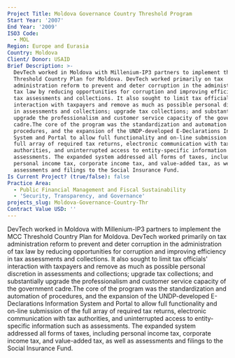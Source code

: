 ```yaml
---
Project Title: Moldova Governance Country Threshold Program
Start Year: '2007'
End Year: '2009'
ISO3 Code:
  - MOL
Region: Europe and Eurasia
Country: Moldova
Client/ Donor: USAID
Brief Description: >-
  DevTech worked in Moldova with Millenium-IP3 partners to implement the MCC
  Threshold Country Plan for Moldova. DevTech worked primarily on tax
  administration reform to prevent and deter corruption in the administration of
  tax law by reducing opportunities for corruption and improving efficiency in
  tax assessments and collections. It also sought to limit tax officials'
  interaction with taxpayers and remove as much as possible personal discretion
  in assessments and collections; upgrade tax collections; and substantially
  upgrade the professionalism and customer service capacity of the government
  cadre.The core of the program was the standardization and automation of
  procedures, and the expansion of the UNDP-developed E-Declarations Information
  System and Portal to allow full functionality and on-line submission of the
  full array of required tax returns, electronic communication with tax
  authorities, and uninterrupted access to entity-specific information such as
  assessments. The expanded system addressed all forms of taxes, including
  personal income tax, corporate income tax, and value-added tax, as well as
  assessments and filings to the Social Insurance Fund.
Is Current Project? (true/false): false
Practice Area:
  - Public Financial Management and Fiscal Sustainability
  - 'Security, Transparency, and Governance'
projects_slug: Moldova-Governance-Country-Thr
Contract Value USD: ''
---
```

DevTech worked in Moldova with Millenium-IP3 partners to implement the MCC Threshold Country Plan for Moldova. DevTech worked primarily on tax administration reform to prevent and deter corruption in the administration of tax law by reducing opportunities for corruption and improving efficiency in tax assessments and collections. It also sought to limit tax officials' interaction with taxpayers and remove as much as possible personal discretion in assessments and collections; upgrade tax collections; and substantially upgrade the professionalism and customer service capacity of the government cadre.The core of the program was the standardization and automation of procedures, and the expansion of the UNDP-developed E-Declarations Information System and Portal to allow full functionality and on-line submission of the full array of required tax returns, electronic communication with tax authorities, and uninterrupted access to entity-specific information such as assessments. The expanded system addressed all forms of taxes, including personal income tax, corporate income tax, and value-added tax, as well as assessments and filings to the Social Insurance Fund.